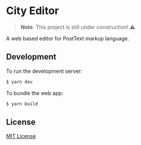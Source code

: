 City Editor
===========

> **Note**: This project is still under construction! ⚠

A web based editor for PostText markup language.

Development
-----------

To run the development server:

```bash
$ yarn dev
```

To bundle the web app:

```bash
$ yarn build
```

License
-------

[MIT License](LICENSE)
